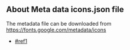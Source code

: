 ## About Meta data icons.json file

The metadata file can be downloaded from https://fonts.google.com/metadata/icons

- [#ref1](https://github.com/google/material-design-icons/issues/1196)
